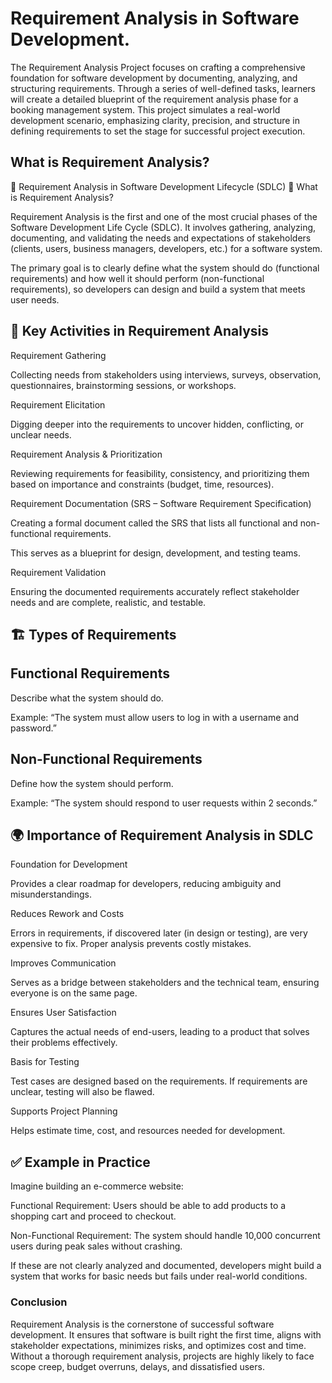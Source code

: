 # Requirement Analysis in Software Development.
The Requirement Analysis Project focuses on crafting a comprehensive foundation for software development by documenting, analyzing, and structuring requirements. Through a series of well-defined tasks, learners will create a detailed blueprint of the requirement analysis phase for a booking management system. This project simulates a real-world development scenario, emphasizing clarity, precision, and structure in defining requirements to set the stage for successful project execution.


## What is Requirement Analysis?
📌 Requirement Analysis in Software Development Lifecycle (SDLC)
🔎 What is Requirement Analysis?

Requirement Analysis is the first and one of the most crucial phases of the Software Development Life Cycle (SDLC).
It involves gathering, analyzing, documenting, and validating the needs and expectations of stakeholders (clients, users, business managers, developers, etc.) for a software system.

The primary goal is to clearly define what the system should do (functional requirements) and how well it should perform (non-functional requirements), so developers can design and build a system that meets user needs.

## 📌 Key Activities in Requirement Analysis

Requirement Gathering

Collecting needs from stakeholders using interviews, surveys, observation, questionnaires, brainstorming sessions, or workshops.

Requirement Elicitation

Digging deeper into the requirements to uncover hidden, conflicting, or unclear needs.

Requirement Analysis & Prioritization

Reviewing requirements for feasibility, consistency, and prioritizing them based on importance and constraints (budget, time, resources).

Requirement Documentation (SRS – Software Requirement Specification)

Creating a formal document called the SRS that lists all functional and non-functional requirements.

This serves as a blueprint for design, development, and testing teams.

Requirement Validation

Ensuring the documented requirements accurately reflect stakeholder needs and are complete, realistic, and testable.

## 🏗️ Types of Requirements

## Functional Requirements

Describe what the system should do.

Example: “The system must allow users to log in with a username and password.”

## Non-Functional Requirements

Define how the system should perform.

Example: “The system should respond to user requests within 2 seconds.”

## 🌍 Importance of Requirement Analysis in SDLC

Foundation for Development

Provides a clear roadmap for developers, reducing ambiguity and misunderstandings.

Reduces Rework and Costs

Errors in requirements, if discovered later (in design or testing), are very expensive to fix. Proper analysis prevents costly mistakes.

Improves Communication

Serves as a bridge between stakeholders and the technical team, ensuring everyone is on the same page.

Ensures User Satisfaction

Captures the actual needs of end-users, leading to a product that solves their problems effectively.

Basis for Testing

Test cases are designed based on the requirements. If requirements are unclear, testing will also be flawed.

Supports Project Planning

Helps estimate time, cost, and resources needed for development.

## ✅ Example in Practice

Imagine building an e-commerce website:

Functional Requirement: Users should be able to add products to a shopping cart and proceed to checkout.

Non-Functional Requirement: The system should handle 10,000 concurrent users during peak sales without crashing.

If these are not clearly analyzed and documented, developers might build a system that works for basic needs but fails under real-world conditions.

### Conclusion

Requirement Analysis is the cornerstone of successful software development. It ensures that software is built right the first time, aligns with stakeholder expectations, minimizes risks, and optimizes cost and time.
Without a thorough requirement analysis, projects are highly likely to face scope creep, budget overruns, delays, and dissatisfied users.
